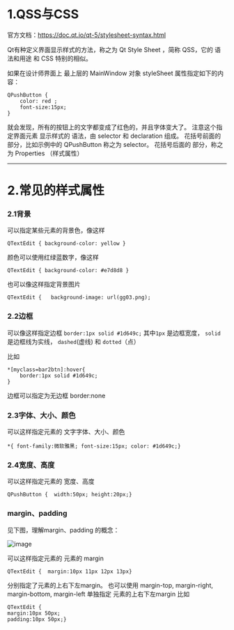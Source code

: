 # 1.QSS与CSS
官方文档：https://doc.qt.io/qt-5/stylesheet-syntax.html

Qt有种定义界面显示样式的方法，称之为 Qt Style Sheet ，简称 QSS，它的 语法和用途 和 CSS 特别的相似。

如果在设计师界面上 最上层的 MainWindow 对象 styleSheet 属性指定如下的内容：

```
QPushButton {
    color: red ;
    font-size:15px;
}
```
就会发现，所有的按钮上的文字都变成了红色的，并且字体变大了。
注意这个指定界面元素 显示样式的 语法，由 selector 和 declaration 组成。
花括号前面的 部分，比如示例中的 QPushButton 称之为 selector。
花括号后面的 部分，称之为 Properties （样式属性）

---------------------

# 2.常见的样式属性

### 2.1背景
可以指定某些元素的背景色，像这样

`QTextEdit { background-color: yellow }`

颜色可以使用红绿蓝数字，像这样

`QTextEdit { background-color: #e7d8d8 }`

也可以像这样指定背景图片

`QTextEdit {   background-image: url(gg03.png); `

### 2.2边框
可以像这样指定边框  `border:1px solid #1d649c;`
其中`1px`  是边框宽度， `solid`  是边框线为实线，  `dashed`(虚线) 和 `dotted`（点）

比如



```
*[myclass=bar2btn]:hover{
    border:1px solid #1d649c;
}
```

边框可以指定为无边框 border:none

### 2.3字体、大小、颜色

可以这样指定元素的 文字字体、大小、颜色

`*{ font-family:微软雅黑; font-size:15px; color: #1d649c;}`

### 2.4宽度、高度

可以这样指定元素的 宽度、高度

`QPushButton {  width:50px; height:20px;}`

### margin、padding

见下图，理解margin、padding 的概念：

![image](https://cdn2.byhy.net/imgs/api/20200405184322_921970.png)

可以这样指定元素的 元素的 margin

`QTextEdit {  margin:10px 11px 12px 13px}`

分别指定了元素的上右下左margin。 也可以使用 margin-top, margin-right, margin-bottom, margin-left 单独指定 元素的上右下左margin
比如


```
QTextEdit {
margin:10px 50px;  
padding:10px 50px;}
```
